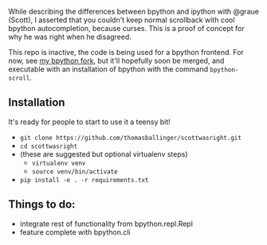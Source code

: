 While describing the differences between bpython and ipython with @graue (Scott),
I asserted that you couldn't keep normal scrollback with cool bpython
autocompletion, because curses. This is a proof of concept for why
he was right when he disagreed.

This repo is inactive, the code is being used for a bpython frontend.
For now, see
[my bpython
fork](https://bitbucket.org/thomasballinger/bpython/commits/branch/add-scroll-frontend),
but it'll hopefully soon be merged, and executable with an installation of
bpython with the command `bpython-scroll`.

Installation
------------

It's ready for people to start to use it a teensy bit!

* `git clone https://github.com/thomasballinger/scottwasright.git`
* `cd scottwasright`
* (these are suggested but optional virtualenv steps)
  * `virtualenv venv`
  * `source venv/bin/activate`
* `pip install -e . -r requirements.txt`

Things to do:
-------------

* integrate rest of functionality from bpython.repl.Repl
* feature complete with bpython.cli
